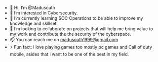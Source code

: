 - 👋 Hi, I’m @Madusouth
- 👀 I’m interested in Cybersecurity.
- 🌱 I’m currently learning SOC Operations to be able to improve my knowledge and skillset.
- 💞️ I’m looking to collaborate on projects that will help me bring value to my work and contribute the the security of the cyberspace.
- 📫 You can reach me on madusouth1999@gmail.com
- ⚡ Fun fact: I love playing games too mostly pc games and Call of duty mobile, asides that i want to be one of the best in my field.

<!---
Madusouth/Madusouth is a ✨ special ✨ repository because its `README.md` (this file) appears on your GitHub profile.
You can click the Preview link to take a look at your changes.
--->
